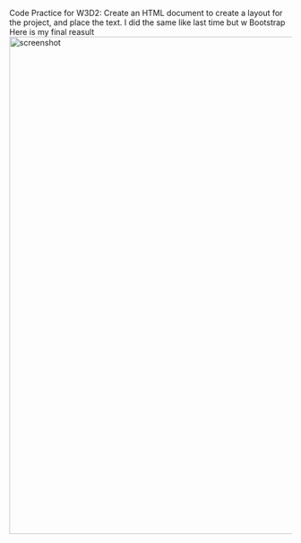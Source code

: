 Code Practice for W3D2: Create an HTML document to create a layout for the project, and place the text.
I did the same like last time but w Bootstrap
Here is my final reasult
<img width="888" alt="screenshot" src="https://user-images.githubusercontent.com/103150977/172198666-760e7389-ef5a-4f09-a0e9-fba27534c3a0.PNG">

